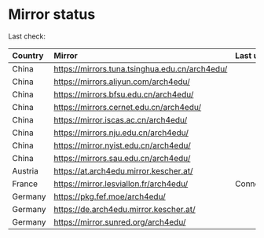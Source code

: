 <script src="./time.js"></script>
# Mirror status
Last check: <script type="text/javascript">localize(1715606488.6597674);</script>

|Country|Mirror|Last update|
|:------|:-----|:----------|
|China|https://mirrors.tuna.tsinghua.edu.cn/arch4edu/|<script type="text/javascript">localize(1715582085);</script>|
|China|https://mirrors.aliyun.com/arch4edu/|<script type="text/javascript">localize(1715582085);</script>|
|China|https://mirrors.bfsu.edu.cn/arch4edu/|<script type="text/javascript">localize(1715582085);</script>|
|China|https://mirrors.cernet.edu.cn/arch4edu/|<script type="text/javascript">localize(1715582085);</script>|
|China|https://mirror.iscas.ac.cn/arch4edu/|<script type="text/javascript">localize(1715582085);</script>|
|China|https://mirrors.nju.edu.cn/arch4edu/|<script type="text/javascript">localize(1715538790);</script>|
|China|https://mirror.nyist.edu.cn/arch4edu/|<script type="text/javascript">localize(1715582085);</script>|
|China|https://mirrors.sau.edu.cn/arch4edu/|<script type="text/javascript">localize(1715582085);</script>|
|Austria|https://at.arch4edu.mirror.kescher.at/|<script type="text/javascript">localize(1715582085);</script>|
|France|https://mirror.lesviallon.fr/arch4edu/|ConnectTimeout|
|Germany|https://pkg.fef.moe/arch4edu/|<script type="text/javascript">localize(1715582085);</script>|
|Germany|https://de.arch4edu.mirror.kescher.at/|<script type="text/javascript">localize(1715582085);</script>|
|Germany|https://mirror.sunred.org/arch4edu/|<script type="text/javascript">localize(1715582085);</script>|

<script src="./tablefilter/tablefilter.js"></script>
<script src="./table.js"></script>